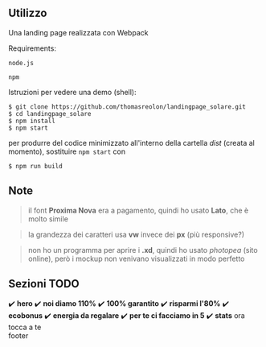 
## Utilizzo

Una landing page realizzata con Webpack


Requirements:
```
node.js 

npm
```


Istruzioni per vedere una demo (shell):

```
$ git clone https://github.com/thomasreolon/landingpage_solare.git
$ cd landingpage_solare
$ npm install
$ npm start
```

per produrre del codice minimizzato all'interno della cartella *dist* (creata al momento), sostituire ```npm start```
 con
```
$ npm run build
```


## Note

> il font **Proxima Nova** era a pagamento, quindi ho usato **Lato**, che è molto simile

> la grandezza dei caratteri usa **vw** invece dei **px** (più responsive?)

> non ho un programma per aprire i **.xd**, quindi ho usato *photopea* (sito online), però i mockup non venivano visualizzati in modo perfetto 

## Sezioni TODO

:heavy_check_mark: **hero**
:heavy_check_mark: **noi diamo 110%**
:heavy_check_mark: **100% garantito**
:heavy_check_mark: **risparmi l'80%**
:heavy_check_mark: **ecobonus**
:heavy_check_mark: **energia da regalare**
:heavy_check_mark: **per te ci facciamo in 5**
:heavy_check_mark: **stats**
ora tocca a te  
footer